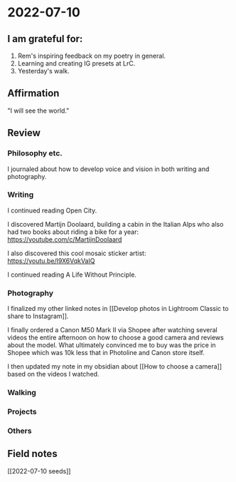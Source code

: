 # 2022-07-10

## I am grateful for:
1. Rem's inspiring feedback on my poetry in general.
2. Learning and creating IG presets at LrC.
3. Yesterday's walk.

## Affirmation

"I will see the world."

## Review
### Philosophy etc.

I journaled about how to develop voice and vision in both writing and photography.

### Writing

I continued reading Open City.

I discovered Martijn Doolaard, building a cabin in the Italian Alps who also had two books about riding a bike for a year: https://youtube.com/c/MartijnDoolaard

I also discovered this cool mosaic sticker artist: https://youtu.be/I9X6VqkVaIQ

I continued reading A Life Without Principle.

### Photography

I finalized my other linked notes in [[Develop photos in Lightroom Classic to share to Instagram]].

I finally ordered a Canon M50 Mark II via Shopee after watching several videos the entire afternoon on how to choose a good camera and reviews about the model. What ultimately convinced me to buy was the price in Shopee which was 10k less that in Photoline and Canon store itself.

I then updated my note in my obsidian about [[How to choose a camera]] based on the videos I watched.

### Walking

### Projects

### Others

## Field notes

[[2022-07-10 seeds]]